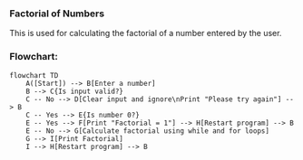 ### Factorial of Numbers
This is used for calculating the factorial of a number entered by the user.
### Flowchart:
```mermaid
flowchart TD
    A([Start]) --> B[Enter a number]
    B --> C{Is input valid?}
    C -- No --> D[Clear input and ignore\nPrint "Please try again"] --> B
    C -- Yes --> E{Is number 0?}
    E -- Yes --> F[Print "Factorial = 1"] --> H[Restart program] --> B
    E -- No --> G[Calculate factorial using while and for loops]
    G --> I[Print Factorial]
    I --> H[Restart program] --> B






